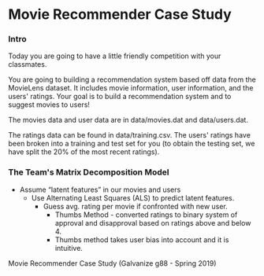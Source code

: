 # Movie Recommender Case Study

### Intro 
Today you are going to have a little friendly competition with your classmates.

You are going to building a recommendation system based off data from the MovieLens dataset. It includes movie information, user information, and the users' ratings. Your goal is to build a recommendation system and to suggest movies to users!

The movies data and user data are in data/movies.dat and data/users.dat.

The ratings data can be found in data/training.csv. The users' ratings have been broken into a training and test set for you (to obtain the testing set, we have split the 20% of the most recent ratings).

### The Team's Matrix Decomposition Model
- Assume “latent features” in our movies and users
  - Use Alternating Least Squares (ALS) to predict latent features.
    - Guess avg. rating per movie if confronted with new user.
      - Thumbs Method - converted ratings to binary system of approval and disapproval based on ratings above and below 4. 
      - Thumbs method takes user bias into account and it is intuitive.


Movie Recommender Case Study (Galvanize g88 - Spring 2019)

